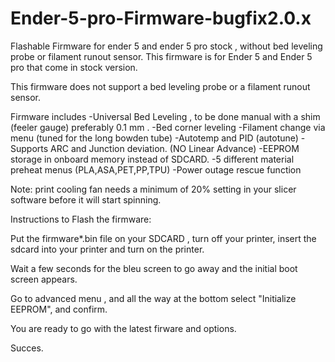 # Ender-5-pro-Firmware-bugfix2.0.x
Flashable Firmware for ender 5 and ender 5 pro stock , without bed leveling probe or filament runout sensor.
This firmware is for Ender 5 and Ender 5 pro that come in stock version.

This firmware does not support a bed leveling probe or a filament runout sensor.

Firmware includes  -Universal Bed Leveling , to be done manual with a shim (feeler gauge) preferably 0.1 mm .
                               -Bed corner leveling
                               -Filament change via menu (tuned for the long bowden tube)
                               -Autotemp and PID (autotune)
                               -Supports ARC and Junction deviation. (NO Linear Advance)
                               -EEPROM storage in onboard memory instead of SDCARD.
                               -5 different material preheat menus (PLA,ASA,PET,PP,TPU)
                               -Power outage rescue function

Note: print cooling fan needs a minimum of 20% setting in your slicer software before it will start spinning.


Instructions to Flash the firmware:

Put the firmware*.bin file on your SDCARD , turn off your printer, insert the sdcard into your printer and turn on the printer.

Wait a few seconds for the bleu screen to go away and the initial boot screen appears.

Go to advanced menu , and all the way at the bottom select "Initialize EEPROM", and confirm.

You are ready to go with the latest firware and options.

Succes.
